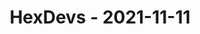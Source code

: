 ---
layout: post
title: HexDevs - 2021-11-11
datetime: '2021-11-11T14:00:00-08:00'
name: HexDevs
external_url: https://meetingplace.io/hexdevs/events/6332
online_event: true
year_month: 2021-11
---